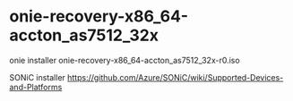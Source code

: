 # onie-recovery-x86_64-accton_as7512_32x

onie installer onie-recovery-x86_64-accton_as7512_32x-r0.iso

SONiC installer
https://github.com/Azure/SONiC/wiki/Supported-Devices-and-Platforms
